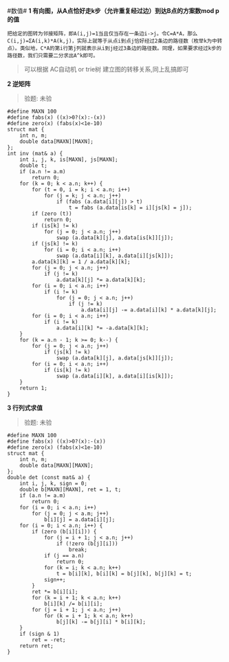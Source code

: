 #数值#
**1 有向图，从A点恰好走k步（允许重复经过边）到达B点的方案数mod p的值**

	把给定的图转为邻接矩阵，即A(i,j)=1当且仅当存在一条边i->j。令C=A*A，那么C(i,j)=ΣA(i,k)*A(k,j)，实际上就等于从点i到点j恰好经过2条边的路径数（枚举k为中转点）。类似地，C*A的第i行第j列就表示从i到j经过3条边的路径数。同理，如果要求经过k步的路径数，我们只需要二分求出A^k即可。
>可以根据 AC自动机 or trie树 建立图的转移关系,同上乱搞即可

**2 逆矩阵**
>验题: 未验

	#define MAXN 100
	#define fabs(x) ((x)>0?(x):-(x))
	#define zero(x) (fabs(x)<1e-10)
	struct mat {
		int n, m;
		double data[MAXN][MAXN];
	};
	int inv (mat& a) {
		int i, j, k, is[MAXN], js[MAXN];
		double t;
		if (a.n != a.m)
			return 0;
		for (k = 0; k < a.n; k++) {
			for (t = 0, i = k; i < a.n; i++)
				for (j = k; j < a.n; j++)
					if (fabs (a.data[i][j]) > t)
						t = fabs (a.data[is[k] = i][js[k] = j]);
			if (zero (t))
				return 0;
			if (is[k] != k)
				for (j = 0; j < a.n; j++)
					swap (a.data[k][j], a.data[is[k]][j]);
			if (js[k] != k)
				for (i = 0; i < a.n; i++)
					swap (a.data[i][k], a.data[i][js[k]]);
			a.data[k][k] = 1 / a.data[k][k];
			for (j = 0; j < a.n; j++)
				if (j != k)
					a.data[k][j] *= a.data[k][k];
			for (i = 0; i < a.n; i++)
				if (i != k)
					for (j = 0; j < a.n; j++)
						if (j != k)
							a.data[i][j] -= a.data[i][k] * a.data[k][j];
			for (i = 0; i < a.n; i++)
				if (i != k)
					a.data[i][k] *= -a.data[k][k];
		}
		for (k = a.n - 1; k >= 0; k--) {
			for (j = 0; j < a.n; j++)
				if (js[k] != k)
					swap (a.data[k][j], a.data[js[k]][j]);
			for (i = 0; i < a.n; i++)
				if (is[k] != k)
					swap (a.data[i][k], a.data[i][is[k]]);
		}
		return 1;
	}

**3 行列式求值**
>验题: 未验

	#define MAXN 100
	#define fabs(x) ((x)>0?(x):-(x))
	#define zero(x) (fabs(x)<1e-10)
	struct mat {
		int n, m;
		double data[MAXN][MAXN];
	};
	double det (const mat& a) {
		int i, j, k, sign = 0;
		double b[MAXN][MAXN], ret = 1, t;
		if (a.n != a.m)
			return 0;
		for (i = 0; i < a.n; i++)
			for (j = 0; j < a.m; j++)
				b[i][j] = a.data[i][j];
		for (i = 0; i < a.n; i++) {
			if (zero (b[i][i])) {
				for (j = i + 1; j < a.n; j++)
					if (!zero (b[j][i]))
						break;
				if (j == a.n)
					return 0;
				for (k = i; k < a.n; k++)
					t = b[i][k], b[i][k] = b[j][k], b[j][k] = t;
				sign++;
			}
			ret *= b[i][i];
			for (k = i + 1; k < a.n; k++)
				b[i][k] /= b[i][i];
			for (j = i + 1; j < a.n; j++)
				for (k = i + 1; k < a.n; k++)
					b[j][k] -= b[j][i] * b[i][k];
		}
		if (sign & 1)
			ret = -ret;
		return ret;
	}